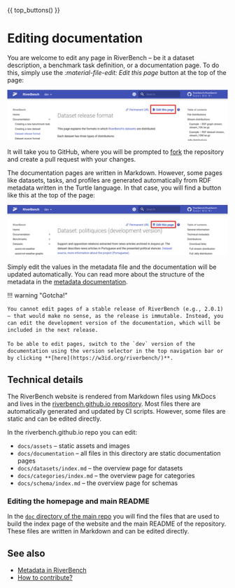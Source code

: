 {{ top_buttons() }}

# Editing documentation

You are welcome to edit any page in RiverBench – be it a dataset description, a benchmark task definition, or a documentation page. To do this, simply use the _:material-file-edit: Edit this page_ button at the top of the page:

![Edit this page – Markdown](../assets/editing_markdown.png)

It will take you to GitHub, where you will be prompted to [fork](https://docs.github.com/en/pull-requests/collaborating-with-pull-requests/working-with-forks/fork-a-repo) the repository and create a pull request with your changes.

The documentation pages are written in Markdown. However, some pages like datasets, tasks, and profiles are generated automatically from RDF metadata written in the Turtle language. In that case, you will find a button like this at the top of the page:

![Edit this page – RDF/Turtle](../assets/editing_turtle.png)

Simply edit the values in the metadata file and the documentation will be updated automatically. You can read more about the structure of the metadata in the [metadata documentation](metadata.md).

!!! warning "Gotcha!"

    You cannot edit pages of a stable release of RiverBench (e.g., 2.0.1) – that would make no sense, as the release is immutable. Instead, you can edit the development version of the documentation, which will be included in the next release.

    To be able to edit pages, switch to the `dev` version of the documentation using the version selector in the top navigation bar or by clicking **[here](https://w3id.org/riverbench/)**.

## Technical details

The RiverBench website is rendered from Markdown files using MkDocs and lives in the [riverbench.github.io repository](https://github.com/RiverBench/riverbench.github.io). Most files there are automatically generated and updated by CI scripts. However, some files are static and can be edited directly.

In the riverbench.github.io repo you can edit:

- `docs/assets` – static assets and images
- `docs/documentation` – all files in this directory are static documentation pages
- `docs/datasets/index.md` – the overview page for datasets
- `docs/categories/index.md` – the overview page for categories
- `docs/schema/index.md` – the overview page for schemas

### Editing the homepage and main README

In the [`doc` directory of the main repo](https://github.com/RiverBench/RiverBench/tree/main/doc) you will find the files that are used to build the index page of the website and the main README of the repository. These files are written in Markdown and can be edited directly.

## See also

- [Metadata in RiverBench](metadata.md)
- [How to contribute?](contribute.md)
